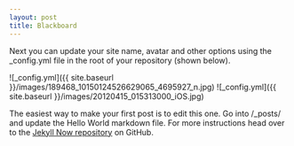 ```yaml
---
layout: post
title: Blackboard
---
```


Next you can update your site name, avatar and other options using the _config.yml file in the root of your repository (shown below).

![_config.yml]({{ site.baseurl }}/images/189468_10150124526629065_4695927_n.jpg)
![_config.yml]({{ site.baseurl }}/images/20120415_015313000_iOS.jpg)

The easiest way to make your first post is to edit this one. Go into /_posts/ and update the Hello World markdown file. For more instructions head over to the [Jekyll Now repository](https://github.com/barryclark/jekyll-now) on GitHub.
